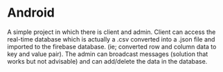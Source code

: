 # Android
A simple project in which there is client and admin. Client can access the real-time database which is actually a .csv converted into a .json file and imported to the firebase database. (ie; converted row and column data to key and value pair). The admin can broadcast messages (solution that works but not advisable) and can add/delete the data in the database.
